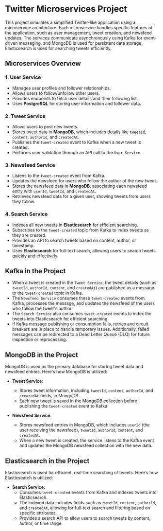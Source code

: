 # Twitter Microservices Project

This project simulates a simplified Twitter-like application using a microservice architecture. Each microservice handles specific features of the application, such as user management, tweet creation, and newsfeed updates. The services communicate asynchronously using Kafka for event-driven messaging, and MongoDB is used for persistent data storage. Elasticsearch is used for searching tweets efficiently.

## Microservices Overview

### 1. **User Service**
   - Manages user profiles and follower relationships.
   - Allows users to follow/unfollow other users.
   - Provides endpoints to fetch user details and their following list.
   - Uses **PostgreSQL** for storing user information and follower data.

### 2. **Tweet Service**
   - Allows users to post new tweets.
   - Stores tweet data in **MongoDB**, which includes details like `tweetId`, `content`, `authorId`, and `createdAt`.
   - Publishes the `tweet-created` event to Kafka when a new tweet is created.
   - Performs user validation through an API call to the `User Service`.

### 3. **Newsfeed Service**
   - Listens to the `tweet-created` event from Kafka.
   - Updates the newsfeed for users who follow the author of the new tweet.
   - Stores the newsfeed data in **MongoDB**, associating each newsfeed entry with `userId`, `tweetId`, and `createdAt`.
   - Retrieves newsfeed data for a given user, showing tweets from users they follow.

### 4. **Search Service**
   - Indexes all new tweets in **Elasticsearch** for efficient searching.
   - Subscribes to the `tweet-created` topic from Kafka to index tweets as they are created.
   - Provides an API to search tweets based on content, author, or timestamp.
   - Uses **Elasticsearch** for full-text search, allowing users to search tweets quickly and effectively.

## Kafka in the Project

- When a tweet is created in the `Tweet Service`, the tweet details (such as `tweetId`, `authorId`, `content`, and `createdAt`) are published as a message to the `tweet-created` topic in Kafka.
- The `Newsfeed Service` consumes these `tweet-created` events from Kafka, processes the message, and updates the newsfeed of the users who follow the tweet's author.
- The `Search Service` also consumes `tweet-created` events to index the tweets into Elasticsearch for efficient searching.
- If Kafka message publishing or consumption fails, retries and circuit breakers are in place to handle temporary issues. Additionally, failed messages can be redirected to a Dead Letter Queue (DLQ) for future inspection or reprocessing.

## MongoDB in the Project

MongoDB is used as the primary database for storing tweet data and newsfeed entries. Here's how MongoDB is utilized:

- **Tweet Service**: 
   - Stores tweet information, including `tweetId`, `content`, `authorId`, and `createdAt` fields, in MongoDB.
   - Each new tweet is saved in the MongoDB collection before publishing the `tweet-created` event to Kafka.

- **Newsfeed Service**:
   - Stores newsfeed entries in MongoDB, which includes `userId` (the user receiving the newsfeed), `tweetId`, `authorId`, `content`, and `createdAt`.
   - When a new tweet is created, the service listens to the Kafka event and updates the MongoDB newsfeed collection with the new data.

## Elasticsearch in the Project

Elasticsearch is used for efficient, real-time searching of tweets. Here's how Elasticsearch is utilized:

- **Search Service**: 
   - Consumes `tweet-created` events from Kafka and indexes tweets into Elasticsearch.
   - The indexed data includes fields such as `tweetId`, `content`, `authorId`, and `createdAt`, allowing for full-text search and filtering based on specific attributes.
   - Provides a search API to allow users to search tweets by content, author, or time range.
